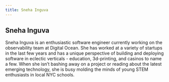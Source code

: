 ```yaml
---
title: Sneha Inguva
---
```


## Sneha Inguva

Sneha Inguva is an enthusiastic software engineer currently working on the observability team at Digital Ocean. She has worked at a variety of startups in the last few years and has a unique perspective of building and deploying software in eclectic verticals - education, 3d-printing, and casinos to name a few. When she isn’t bashing away on a project or reading about the latest emerging technology, she is busy molding the minds of young STEM enthusiasts in local NYC schools.
